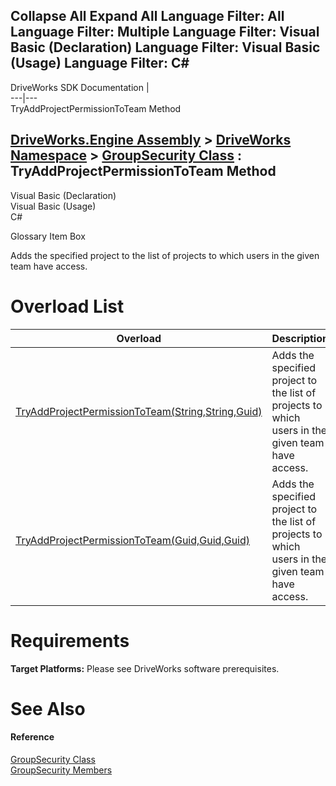        

 Collapse All Expand All  Language Filter: All  Language Filter: Multiple  Language Filter: Visual Basic (Declaration) Language Filter: Visual Basic (Usage) Language Filter: C#  
---  
DriveWorks SDK Documentation  |   
---|---  
TryAddProjectPermissionToTeam Method   
  
[DriveWorks.Engine Assembly](topic2156.md) > [DriveWorks Namespace](topic2159.md) > [GroupSecurity Class](topic3282.md) : TryAddProjectPermissionToTeam Method  
---  
  
Visual Basic (Declaration)    
Visual Basic (Usage)    
C# 

Glossary Item Box

Adds the specified project to the list of projects to which users in the given team have access. 

# Overload List

Overload| Description  
---|---  
[TryAddProjectPermissionToTeam(String,String,Guid)](topic3325.md)| Adds the specified project to the list of projects to which users in the given team have access.   
[TryAddProjectPermissionToTeam(Guid,Guid,Guid)](topic3326.md)| Adds the specified project to the list of projects to which users in the given team have access.   
  
# Requirements

**Target Platforms:** Please see DriveWorks software prerequisites.

# See Also

#### Reference

[GroupSecurity Class](topic3282.md)   
[GroupSecurity Members](topic3283.md)


